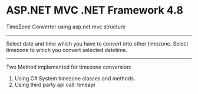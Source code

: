ASP.NET MVC
.NET Framework 4.8
=========================
TimeZone Converter using asp.net mvc structure

-------------------------
Select date and time which you have to convert into other timezone.
Select timezone to which you convert selected datetime.

--------------------------

Two Method implemented for timezone conversion:
1. Using C# System timezone classes and methods.
2. Using third party api call: timeapi
